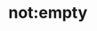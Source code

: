 # not:empty

<Content :page-key="$site.pages.find(p => p.path === '/reference/common/analyse.html').key"/>
